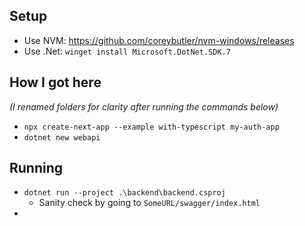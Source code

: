 ## Setup

* Use NVM: https://github.com/coreybutler/nvm-windows/releases
* Use .Net: `winget install Microsoft.DotNet.SDK.7`

## How I got here

*(I renamed folders for clarity after running the commands below)*

* `npx create-next-app --example with-typescript my-auth-app`
* `dotnet new webapi`

## Running

* `dotnet run --project .\backend\backend.csproj`
    * Sanity check by going to `SomeURL/swagger/index.html`
* 